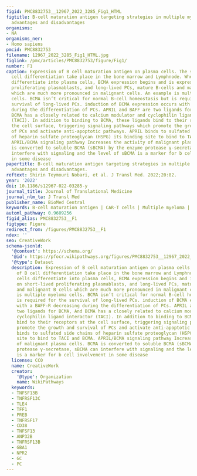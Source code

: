 ```yaml
---
figid: PMC8832753__12967_2022_3285_Fig1_HTML
figtitle: B-cell maturation antigen targeting strategies in multiple myeloma treatment,
  advantages and disadvantages
organisms:
- NA
organisms_ner:
- Homo sapiens
pmcid: PMC8832753
filename: 12967_2022_3285_Fig1_HTML.jpg
figlink: /pmc/articles/PMC8832753/figure/Fig1/
number: F1
caption: Expression of B cell maturation antigen on plasma cells. The stages of B
  cell differentiation take place in the bone marrow and Lymphnode. When memory cells
  differentiate into plasma cells, BCMA expression begins and is expressed on short-lived
  proliferating plasmablasts, and long-lived PCs, mature B-cells and malignant B cells
  which are much more pronounced in malignant cells. An example is multiple myeloma
  cells. BCMA isn’t critical for normal B-cell homeostasis but is required for the
  survival of long-lived PCs. induction of BCMA expression occurs with a BAFF-R decreasing
  during the differentiation of PCs. APRIL and BAFF are two ligands for BCMA, And
  BCMA has a closely related to calcium modulator and cyclophilin ligand interactor
  (TACI). In addition to binding to BCMA, these ligands bind to their receptors at
  the cell surface, triggering signaling pathways which promote the growth and survival
  of PCs and activate anti-apoptotic pathways. APRIL binds to sulfated side chains
  of heparin sulfate proteoglycan (HSPG) its binding site to bind to TACI and BCMA.
  APRIL/BCMA signaling pathway Increases the activity of malignant plasma cells. BCMA
  is converted to soluble BCMA (sBCMA) by the enzyme protease γ-secretase, sBCMA can
  interfere with signaling and the level of sBCMA is a marker for b cell involvement
  in some disease
papertitle: B-cell maturation antigen targeting strategies in multiple myeloma treatment,
  advantages and disadvantages.
reftext: Shirin Teymouri Nobari, et al. J Transl Med. 2022;20:82.
year: '2022'
doi: 10.1186/s12967-022-03285-y
journal_title: Journal of Translational Medicine
journal_nlm_ta: J Transl Med
publisher_name: BioMed Central
keywords: B-cell maturation antigen | CAR-T cells | Multiple myeloma | Therapy
automl_pathway: 0.9609256
figid_alias: PMC8832753__F1
figtype: Figure
redirect_from: /figures/PMC8832753__F1
ndex: ''
seo: CreativeWork
schema-jsonld:
  '@context': https://schema.org/
  '@id': https://pfocr.wikipathways.org/figures/PMC8832753__12967_2022_3285_Fig1_HTML.html
  '@type': Dataset
  description: Expression of B cell maturation antigen on plasma cells. The stages
    of B cell differentiation take place in the bone marrow and Lymphnode. When memory
    cells differentiate into plasma cells, BCMA expression begins and is expressed
    on short-lived proliferating plasmablasts, and long-lived PCs, mature B-cells
    and malignant B cells which are much more pronounced in malignant cells. An example
    is multiple myeloma cells. BCMA isn’t critical for normal B-cell homeostasis but
    is required for the survival of long-lived PCs. induction of BCMA expression occurs
    with a BAFF-R decreasing during the differentiation of PCs. APRIL and BAFF are
    two ligands for BCMA, And BCMA has a closely related to calcium modulator and
    cyclophilin ligand interactor (TACI). In addition to binding to BCMA, these ligands
    bind to their receptors at the cell surface, triggering signaling pathways which
    promote the growth and survival of PCs and activate anti-apoptotic pathways. APRIL
    binds to sulfated side chains of heparin sulfate proteoglycan (HSPG) its binding
    site to bind to TACI and BCMA. APRIL/BCMA signaling pathway Increases the activity
    of malignant plasma cells. BCMA is converted to soluble BCMA (sBCMA) by the enzyme
    protease γ-secretase, sBCMA can interfere with signaling and the level of sBCMA
    is a marker for b cell involvement in some disease
  license: CC0
  name: CreativeWork
  creator:
    '@type': Organization
    name: WikiPathways
  keywords:
  - TNFSF13B
  - TNFRSF13C
  - TLE4
  - TFF1
  - PREB
  - TNFRSF17
  - CD38
  - TNFSF13
  - ANP32B
  - TNFRSF13B
  - GBA1
  - NPR2
  - GC
  - PC
---
```

